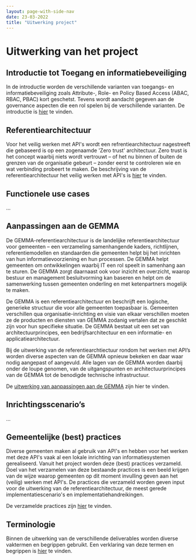 ```yaml
---
layout: page-with-side-nav
date: 23-03-2022
title: "Uitwerking project"
---
```


# Uitwerking van het project

## Introductie tot Toegang en informatiebeveiliging
In de introductie worden de verschillende varianten van toegangs- en informatiebeveiliging zoals Attribute-, Role- en Policy Based Access (ABAC, RBAC, PBAC) kort geschetst. Tevens wordt aandacht gegeven aan de governance aspecten die een rol spelen bij de verschillende varianten. De introductie is [hier](./uitwerking/introductie/index.md) te vinden.

## Referentiearchitectuur
Voor het veilig werken met API's wordt een refrentiearchitectuur nagestreeft die gebaseerd is op een zogenaamde 'Zero trust' architectuur. Zero trust is het concept waarbij niets wordt vertrouwt – of het nu binnen of buiten de grenzen van de organisatie gebeurt – zonder eerst te controleren wie en wat verbinding probeert te maken. De beschrijving van de referentiearchitectuur het veilig werken met API's is [hier](./uitwerking/referentiearchitectuur/index.md) te vinden.

## Functionele use cases
...

## Aanpassingen aan de GEMMA 
De GEMMA-referentiearchitectuur is de landelijke referentiearchitectuur voor gemeenten – een verzameling samenhangende kaders, richtlijnen, referentiemodellen en standaarden die gemeenten helpt bij het inrichten van hun informatievoorziening en hun processen. De GEMMA helpt gemeenten om ontwikkelingen waarbij IT een rol speelt in samenhang aan te sturen. De GEMMA zorgt daarnaast ook voor inzicht en overzicht, waarop bestuur en management besluitvorming kan baseren en helpt om de samenwerking tussen gemeenten onderling en met ketenpartners mogelijk te maken.

De GEMMA is een referentiearchitectuur en beschrijft een logische, generieke structuur die voor alle gemeenten toepasbaar is. Gemeenten verschillen qua organisatie-inrichting en visie van elkaar verschillen moeten ze de producten en diensten van GEMMA zodanig vertalen dat ze geschikt zijn voor hun specifieke situatie. De GEMMA bestaat uit een set van architectuurprincipes, een bedrijfsarchitectuur en een informatie- en applicatiearchitectuur.

Bij de uitwerking van de referentiearchtiectuur rondom het werken met API’s worden diverse aspecten van de GEMMA opnieuw bekeken en daar waar nodig aangepast of aangevuld. Alle lagen van de GEMMA worden daarbij onder de loupe genomen, van de uitgangspunten en architectuurprincipes van de GEMMA tot de benodigde technische infrastructuur.

De [uitwerking van aanpassingen aan de GEMMA](./uitwerking/gemma/index.md) zijn hier te vinden.

## Inrichtingsscenario’s
...

## Gemeentelijke (best) practices
Diverse gemeenten maken al gebruik van API's en hebben voor het werken met deze API's vaak al een lokale inrichting van informatiesystemen gerealiseerd. Vanuit het project worden deze (best) practices verzameld. Doel van het verzamelen van deze bestaande practices is  een beeld krijgen van de wijze waarop gemeenten op dit moment invulling geven aan het (veilig) werken met API's. De practices die verzameld worden geven input voor de uitwerking van de referentiearchitectuur, de meest gerede implementatiescenario's en implementatiehandreikingen.

De verzamelde practices zijn [hier](./uitwerking/practices/index.md) te vinden.

## Terminologie
Binnen de uitwerking van de verschillende deliverables worden diverse vaktermen en begrippen gebruikt. Een verklaring van deze termen en begrippen is [hier](./uitwerking/terminologie/index.md) te vinden.

